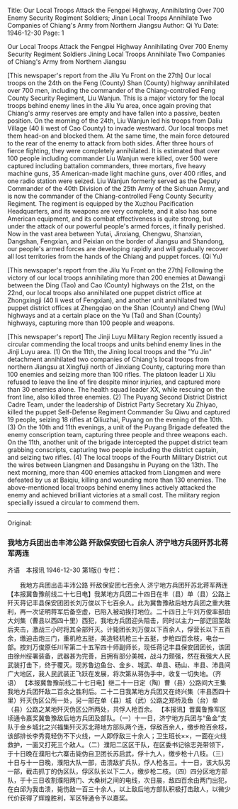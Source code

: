 Title: Our Local Troops Attack the Fengpei Highway, Annihilating Over 700 Enemy Security Regiment Soldiers; Jinan Local Troops Annihilate Two Companies of Chiang's Army from Northern Jiangsu
Author: Qi Yu
Date: 1946-12-30
Page: 1

Our Local Troops Attack the Fengpei Highway
	Annihilating Over 700 Enemy Security Regiment Soldiers
	Jining Local Troops Annihilate Two Companies of Chiang's Army from Northern Jiangsu

[This newspaper's report from the Jilu Yu Front on the 27th] Our local troops on the 24th on the Feng (County) Shan (County) highway annihilated over 700 men, including the commander of the Chiang-controlled Feng County Security Regiment, Liu Wanjun. This is a major victory for the local troops behind enemy lines in the Jilu Yu area, once again proving that Chiang's army reserves are empty and have fallen into a passive, beaten position. On the morning of the 24th, Liu Wanjun led his troops from Daliu Village (40 li west of Cao County) to invade westward. Our local troops met them head-on and blocked them. At the same time, the main force detoured to the rear of the enemy to attack from both sides. After three hours of fierce fighting, they were completely annihilated. It is estimated that over 100 people including commander Liu Wanjun were killed, over 500 were captured including battalion commanders, three mortars, five heavy machine guns, 35 American-made light machine guns, over 400 rifles, and one radio station were seized. Liu Wanjun formerly served as the Deputy Commander of the 40th Division of the 25th Army of the Sichuan Army, and is now the commander of the Chiang-controlled Feng County Security Regiment. The regiment is equipped by the Xuzhou Pacification Headquarters, and its weapons are very complete, and it also has some American equipment, and its combat effectiveness is quite strong, but under the attack of our powerful people's armed forces, it finally perished. Now in the vast area between Yutai, Jinxiang, Chengwu, Shanxian, Dangshan, Fengxian, and Peixian on the border of Jiangsu and Shandong, our people's armed forces are developing rapidly and will gradually recover all lost territories from the hands of the Chiang and puppet forces. (Qi Yu)

[This newspaper's report from the Jilu Yu Front on the 27th] Following the victory of our local troops annihilating more than 200 enemies at Dawangji between the Ding (Tao) and Cao (County) highways on the 21st, on the 22nd, our local troops also annihilated one puppet district office at Zhongxingji (40 li west of Fengxian), and another unit annihilated two puppet district offices at Zhengqiao on the Shan (County) and Cheng (Wu) highways and at a certain place on the Yu (Tai) and Shan (County) highways, capturing more than 100 people and weapons.

[This newspaper's report] The Jinji Luyu Military Region recently issued a circular commending the local troops and units behind enemy lines in the Jinji Luyu area. (1) On the 11th, the Jining local troops and the "Yu Jin" detachment annihilated two companies of Chiang's local troops from northern Jiangsu at Xingfuji north of Jinxiang County, capturing more than 100 enemies and seizing more than 100 rifles. The platoon leader Li Xiu refused to leave the line of fire despite minor injuries, and captured more than 30 enemies alone. The health squad leader XX, while rescuing on the front line, also killed three enemies. (2) The Puyang Second District District Cadre Team, under the leadership of District Party Secretary Xu Zhiyao, killed the puppet Self-Defense Regiment Commander Su Qiwu and captured 19 people, seizing 18 rifles at Qiliuzhai, Puyang on the evening of the 10th. (3) On the 10th and 11th evenings, a unit of the Puyang Brigade defeated the enemy conscription team, capturing three people and three weapons each. On the 11th, another unit of the brigade intercepted the puppet district team grabbing conscripts, capturing two people including the district captain, and seizing two rifles. (4) The local troops of the Fourth Military District cut the wires between Liangmen and Dasangshu in Puyang on the 13th. The next morning, more than 400 enemies attacked from Liangmen and were defeated by us at Baiqiu, killing and wounding more than 130 enemies. The above-mentioned local troops behind enemy lines actively attacked the enemy and achieved brilliant victories at a small cost. The military region specially issued a circular to commend them.



<hr /> 

Original: 


### 我地方兵团出击丰沛公路  歼敌保安团七百余人  济宁地方兵团歼苏北蒋军两连
齐语　本报讯
1946-12-30
第1版()
专栏：

　　我地方兵团出击丰沛公路
    歼敌保安团七百余人
    济宁地方兵团歼苏北蒋军两连
    【本报冀鲁豫前线二十七日电】我某地方兵团二十四日在丰（县）单（县）公路上歼灭蒋记丰县保安团团长刘万俊以下七百余人。此为冀鲁豫敌后地方兵团之重大胜利，再一次证明蒋军后备空虚，已陷入被动挨打地位。二十四日上午刘万俊率部由大刘集（曹县以西四十里）西犯，我地方兵团迎头阻击，同时以主力一部迂回至敌后夹击，激战三小时将其全部歼灭。计毙团长刘万俊以下百余人，俘营长以下五百余，缴迫击炮三门，重机枪五挺，美造轻机枪三十五挺，步枪四百余枝，电台一部。按刘万俊原任川军第二十五军四十师副师长，现任蒋记丰县保安团团长，该团由徐州绥署装备，武器甚为完善，且拥有部分美械，战斗力颇强，然在我强大人民武装打击下，终于覆灭。现苏鲁边鱼台、金乡、城武、单县、砀山、丰县、沛县间广大地区，我人民武装正飞跃在发展，将次第从蒋伪手中，收复一切失地。（齐语）
    【本报冀鲁豫前线二十七日电】继二十一日定（陶）曹（县）公路间大王集我地方兵团歼敌二百余之胜利后。二十二日我某地方兵团又在终兴集（丰县西四十里）歼灭伪区公所一处，另一部在单（县）城（武）公路之郑桥及鱼（台）单（县）公路之某地歼灭伪区公所两处，共俘人枪百余。
    【本报讯】晋冀鲁豫军区顷通令嘉奖冀鲁豫敌后地方兵团及部队。（一）十一日，济宁地方兵团与“鱼金”支队于金乡城北之兴福集歼灭苏北蒋地方部队两个连，俘敌百余人，缴步枪百余枝，该部排长李秀竟轻伤不下火线，一人即俘敌三十余人；卫生班长××，一面在火线救护，一面又打死三个敌人。（二）濮阳二区区干队，在区委书记徐志尧带领下，于十日晚在濮阳七六寨击毙伪自卫团长苏启武，俘十九人，缴步枪十八枝。（三）十日与十一日晚，濮阳大队一部，击溃敌扩兵队，俘人枪各三。十一日，该大队另一部，截击抓丁的伪区队，俘区队长以下二人，缴步枪二枝。（四）四分区地方部队，于十三日收割濮阳两门、大桑树之间的电线，次日晨，敌四百余由两门出犯，在白邱为我击溃，毙伤敌一百三十余人，以上敌后地方部队积极打击敌人，以微少代价获得了辉煌胜利，军区特通令予以嘉奖。
